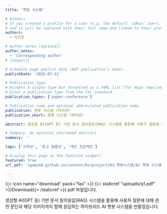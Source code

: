 ```yaml
---
title: '챗봇 시스템'

# Authors
# If you created a profile for a user (e.g. the default `admin` user), write the username (folder name) here
# and it will be replaced with their full name and linked to their profile.
authors:
  - 이가은

# Author notes (optional)
author_notes:
  - 'Corresponding author'
# {{equal}}

# Schedule page publish date (NOT publication's date).
publishDate: '2025-07-31'

# Publication type.
# Accepts a single type but formatted as a YAML list (for Hugo requirements).
# Enter a publication type from the CSL standard.
publication_types: ['paper-conference']

# Publication name and optional abbreviated publication name.
publication: 챗봇 시스템 (파이썬)
publication_short: 챗봇 시스템 (파이썬)

abstract: 생성형 AI(GPT 등) 기반 문서 질의응답(RAG) 시스템을 활용해 사용자 질문에 대해 관련 문단과 해당 이미지까지 함께 응답하는 하이브리드 AI 챗봇 시스템을 만들었습니다. 

# Summary. An optional shortened abstract.
summary: ''

tags: ['깃허브', '휴고 템플릿', '개인 프로젝트']

# Display this page in the Featured widget?
featured: true
url_pdf: 'igaeun8.github.io/content/ko/project/03-챗봇시스템/AI 챗봇 시스템 중간 발표 최종.pdf'

---
```

{{< icon name="download" pack="fas" >}} {{< staticref "uploads/q1.pdf" >}}Download{{< /staticref >}} pdf 파일입니다.

생성형 AI(GPT 등) 기반 문서 질의응답(RAG) 시스템을 활용해 사용자 질문에 대해 관련 문단과 해당 이미지까지 함께 응답하는 하이브리드 AI 챗봇 시스템을 만들었습니다. 